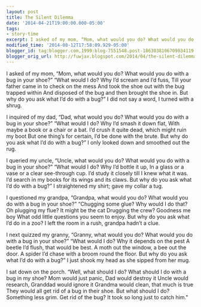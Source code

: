 ```yaml
---
layout: post
title: The Silent Dilemma
date: '2014-04-21T19:00:00.000-05:00'
tags: 
- story-time
excerpt: I asked of my mom, “Mom, what would you do? What would you do with a bug in your shoe?”
modified_time: '2014-08-12T17:58:09.929-05:00'
blogger_id: tag:blogger.com,1999:blog-7551548.post-1863038106709834119
blogger_orig_url: http://fuwjax.blogspot.com/2014/04/the-silent-dilemma.html
---
```


I asked of my mom, “Mom, what would you do?
What would you do with a bug in your shoe?”
“What would I do? Why I’d scream and I’d fuss,
Till your father came in to check on the mess
And took the shoe out with the bug trapped within
And disposed of the bug and then brought the shoe in.
But why do you ask what I’d do with a bug?”
I did not say a word, I turned with a shrug.

I inquired of my dad, “Dad, what would you do?
What would you do with a bug in your shoe?”
“What would I do? Why I’d smash it down flat,
With maybe a book or a chair or a bat.
I’d crush it quite dead, which might ruin my boot
But one thing’s for certain, I’d be done with the brute.
But why do you ask what I’d do with a bug?”
I only looked down and smoothed out the rug.

I queried my uncle, “Uncle, what would you do?
What would you do with a bug in your shoe?”
“What would I do? Why I’d bottle it up,
In a glass or a vase or a clear see-through cup.
I’d study it closely till I knew what it was.
I’d search in my books for its wings and its claws.
But why do you ask what I’d do with a bug?”
I straightened my shirt; gave my collar a tug.

I questioned my grandpa, “Grandpa, what would you do?
What would you do with a bug in your shoe?”
“Chugging some glue? Why would I do that?
Oh plugging my flue? It might be the cat
Drugging the crew? Goodness me boy
What odd little questions you seem to enjoy.
But why do you ask what I’d do in a zoo?
I left the room in a rush, grandpa hadn’t a clue.

I next quizzed my granny, “Granny, what would you do?
What would you do with a bug in your shoe?”
“What would I do? Why it depends on the pest
A beetle I’d flush, that would be best.
A moth out the window, a bee out the door.
A spider I’d chase with a broom round the floor.
But why do you ask what I’d do with a bug?”
I just shook my head as she sipped from her mug.

I sat down on the porch. “Well, what should I do?
What should I do with a bug in my shoe?
Mom would just panic, Dad would destroy it
Uncle would research, Granddad would ignore it
Grandma would clean, that much is true
They would all get rid of a bug in their shoe.
But what should I do? Something less grim.
Get rid of the bug? It took so long just to catch him."